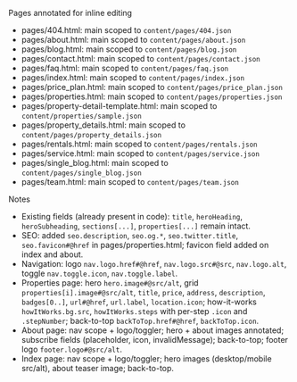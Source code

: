 Pages annotated for inline editing

- pages/404.html: main scoped to `content/pages/404.json`
- pages/about.html: main scoped to `content/pages/about.json`
- pages/blog.html: main scoped to `content/pages/blog.json`
- pages/contact.html: main scoped to `content/pages/contact.json`
- pages/faq.html: main scoped to `content/pages/faq.json`
- pages/index.html: main scoped to `content/pages/index.json`
- pages/price_plan.html: main scoped to `content/pages/price_plan.json`
- pages/properties.html: main scoped to `content/pages/properties.json`
- pages/property-detail-template.html: main scoped to `content/properties/sample.json`
- pages/property_details.html: main scoped to `content/pages/property_details.json`
- pages/rentals.html: main scoped to `content/pages/rentals.json`
- pages/service.html: main scoped to `content/pages/service.json`
- pages/single_blog.html: main scoped to `content/pages/single_blog.json`
- pages/team.html: main scoped to `content/pages/team.json`

Notes

- Existing fields (already present in code): `title`, `heroHeading`, `heroSubheading`, `sections[...]`, `properties[...]` remain intact.
- SEO: added `seo.description`, `seo.og.*`, `seo.twitter.title`, `seo.favicon#@href` in pages/properties.html; favicon field added on index and about.
- Navigation: logo `nav.logo.href#@href`, `nav.logo.src#@src`, `nav.logo.alt`, toggle `nav.toggle.icon`, `nav.toggle.label`.
- Properties page: hero `hero.image#@src/alt`, grid `properties[i].image#@src/alt`, `title`, `price`, `address`, `description`, `badges[0..]`, `url#@href`, `url.label`, `location.icon`; how-it-works `howItWorks.bg.src`, `howItWorks.steps` with per-step `.icon` and `.stepNumber`; back-to-top `backToTop.href#@href`, `backToTop.icon`.
- About page: nav scope + logo/toggler; hero + about images annotated; subscribe fields (placeholder, icon, invalidMessage); back-to-top; footer logo `footer.logo#@src/alt`.
- Index page: nav scope + logo/toggler; hero images (desktop/mobile src/alt), about teaser image; back-to-top.

